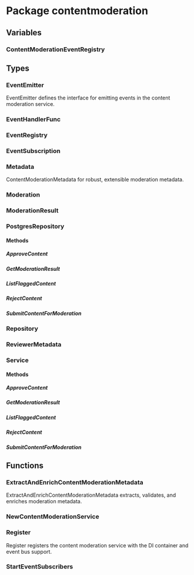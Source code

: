 # Package contentmoderation

## Variables

### ContentModerationEventRegistry

## Types

### EventEmitter

EventEmitter defines the interface for emitting events in the content moderation service.

### EventHandlerFunc

### EventRegistry

### EventSubscription

### Metadata

ContentModerationMetadata for robust, extensible moderation metadata.

### Moderation

### ModerationResult

### PostgresRepository

#### Methods

##### ApproveContent

##### GetModerationResult

##### ListFlaggedContent

##### RejectContent

##### SubmitContentForModeration

### Repository

### ReviewerMetadata

### Service

#### Methods

##### ApproveContent

##### GetModerationResult

##### ListFlaggedContent

##### RejectContent

##### SubmitContentForModeration

## Functions

### ExtractAndEnrichContentModerationMetadata

ExtractAndEnrichContentModerationMetadata extracts, validates, and enriches moderation metadata.

### NewContentModerationService

### Register

Register registers the content moderation service with the DI container and event bus support.

### StartEventSubscribers
